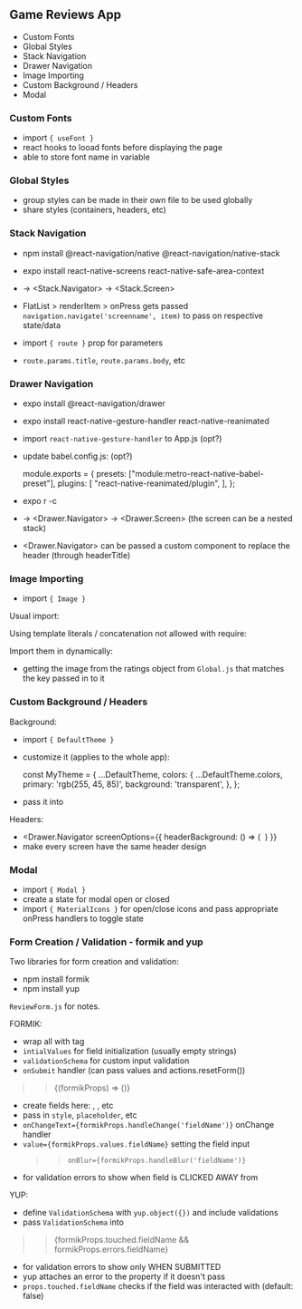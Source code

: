 ## Game Reviews App

- Custom Fonts
- Global Styles
- Stack Navigation
- Drawer Navigation
- Image Importing
- Custom Background / Headers
- Modal

### Custom Fonts

- import `{ useFont }`
- react hooks to looad fonts before displaying the page
- able to store font name in variable

### Global Styles

- group styles can be made in their own file to be used globally
- share styles (containers, headers, etc)

### Stack Navigation

- npm install @react-navigation/native @react-navigation/native-stack
- expo install react-native-screens react-native-safe-area-context
- <NavigationContainer> -> <Stack.Navigator> -> <Stack.Screen>

- FlatList > renderItem > onPress gets passed `navigation.navigate('screenname', item)` to pass on respective state/data
- import `{ route }` prop for parameters
- `route.params.title`, `route.params.body`, etc

### Drawer Navigation

- expo install @react-navigation/drawer
- expo install react-native-gesture-handler react-native-reanimated
- import `react-native-gesture-handler` to App.js (opt?)
- update babel.config.js: (opt?)

  module.exports = {
  presets: ["module:metro-react-native-babel-preset"],
  plugins: [
  "react-native-reanimated/plugin",
  ],
  };

- expo r -c

- <NavigationContainer> -> <Drawer.Navigator> -> <Drawer.Screen> (the screen can be a nested stack)
- <Drawer.Navigator> can be passed a custom component to replace the header (through headerTitle)

### Image Importing

- import `{ Image }`

Usual import:

<!-- - <Image source={require('../assets/rating-1.png')} /> -->

Using template literals / concatenation not allowed with require:

<!-- - <Image source={require(`../assets/rating-${item.rating}.png`)} /> -->

Import them in dynamically:

<!-- <Image source={images.ratings[item.rating]} /> -->

- getting the image from the ratings object from `Global.js` that matches the key passed in to it

### Custom Background / Headers

Background:

- import `{ DefaultTheme }`
- customize it (applies to the whole app):

  const MyTheme = {
  ...DefaultTheme,
  colors: {
  ...DefaultTheme.colors,
  primary: 'rgb(255, 45, 85)',
  background: 'transparent',
  },
  };

- pass it into <NavigationContainer theme={myTheme}>

Headers:

- <Drawer.Navigator screenOptions={{ headerBackground: () => ( <Image source={} style={} /> ) }}
- make every screen have the same header design

### Modal

- import `{ Modal }`
- create a state for modal open or closed
- import `{ MaterialIcons }` for open/close icons and pass appropriate onPress handlers to toggle state

### Form Creation / Validation - formik and yup

Two libraries for form creation and validation:

- npm install formik
- npm install yup

`ReviewForm.js` for notes.

FORMIK:

> > <Formik></Formik>

- wrap all with <Formik> tag
- `intialValues` for field initialization (usually empty strings)
- `validationSchema` for custom input validation
- `onSubmit` handler (can pass values and actions.resetForm())

> > {(formikProps) => (<TextInput>)}

- create fields here: <TextInput>, <Field>, etc
- pass in `style`, `placeholder`, etc
- `onChangeText={formikProps.handleChange('fieldName')}` onChange handler
- `value={formikProps.values.fieldName}` setting the field input
  > > `onBlur={formikProps.handleBlur('fieldName')}`
- for validation errors to show when field is CLICKED AWAY from

YUP:

- define `ValidationSchema` with `yup.object({})` and include validations
- pass `ValidationSchema` into <Formik validationSchema={ValidationSchema}>

> > <Text>{formikProps.touched.fieldName && formikProps.errors.fieldName}</Text>

- for validation errors to show only WHEN SUBMITTED
- yup attaches an error to the property if it doesn't pass
- `props.touched.fieldName` checks if the field was interacted with (default: false)
